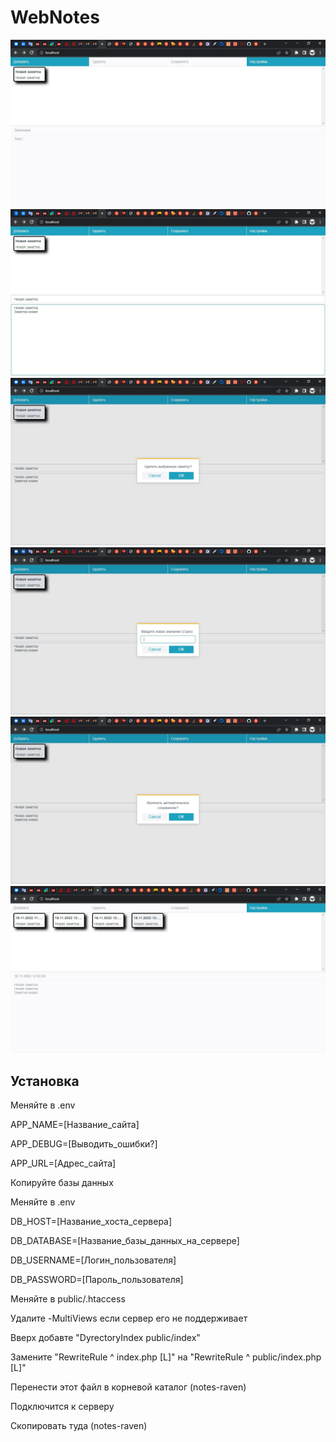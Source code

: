 # WebNotes
![screenshot1](img/1.jpg) 
![screenshot2](img/2.jpg) 
![screenshot3](img/3.jpg) 
![screenshot4](img/4.jpg) 
![screenshot5](img/5.jpg) 
![screenshot6](img/6.jpg) 

## Установка
Меняйте в .env

APP_NAME=[Название_сайта]

APP_DEBUG=[Выводить_ошибки?]

APP_URL=[Адрес_сайта]


Копируйте базы данных

Меняйте в .env

DB_HOST=[Название_хоста_сервера]

DB_DATABASE=[Название_базы_данных_на_сервере]

DB_USERNAME=[Логин_пользователя]

DB_PASSWORD=[Пароль_пользователя]


Меняйте в public/.htaccess

Удалите -MultiViews если сервер его не поддерживает

Вверх добавте "DyrectoryIndex public/index"

Замените "RewriteRule ^ index.php [L]" на "RewriteRule ^ public/index.php [L]"

Перенести этот файл в корневой каталог (notes-raven)

Подключится к серверу

Скопировать туда (notes-raven)